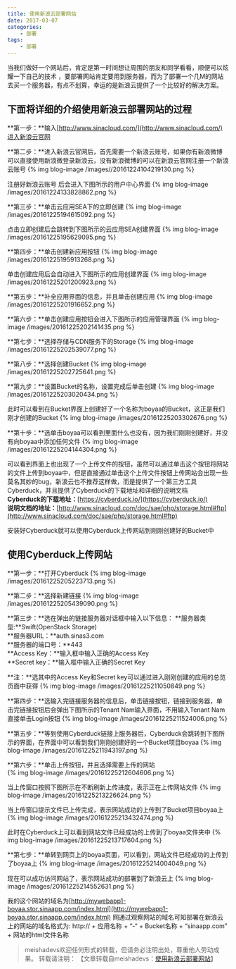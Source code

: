 ```yaml
---
title: 使用新浪云部署网站
date: 2017-03-07
categories:
	- 部署
tags:
	- 部署
---
```


当我们做好一个网站后，肯定是第一时间想让周围的朋友和同学看看，顺便可以炫耀一下自己的技术 ，要部署网站肯定要用到服务器，而为了部署一个几M的网站去买一个服务器，有点不划算，幸运的是新浪云提供了一个比较好的解决方案。
<!--more-->

## 下面将详细的介绍使用新浪云部署网站的过程

**第一步：**输入[http://www.sinacloud.com/](http://www.sinacloud.com/)进入新浪云官网  

**第二步：**进入新浪云官网后，首先需要一个新浪云账号，如果你有新浪微博可以直接使用新浪微登录新浪云，没有新浪微博的可以在新浪云官网注册一个新浪云账号
{% img blog-image /images//20161224104219130.png %}

注册好新浪云账号 后会进入下图所示的用户中心界面
{% img blog-image /images/20161224133828862.png %}

**第三步：**单击云应用SEA下的立即创建
{% img blog-image /images/20161225194615092.png %}

点击立即创建后会跳转到下图所示的云应用SEA创建界面
{% img blog-image /images/20161225195629095.png %}

**第四步：**单击创建新应用按钮
{% img blog-image /images/20161225195913268.png %}

单击创建应用后会自动进入下图所示的应用创建界面
{% img blog-image /images/20161225201200923.png %}

**第五步：**补全应用界面的信息，并且单击创建应用
{% img blog-image /images/20161225201916652.png %}

**第六步：**单击创建应用按钮会进入下图所示的应用管理界面
{% img blog-image /images/20161225202141435.png %}

**第七步：**选择存储与CDN服务下的Storage
{% img blog-image /images/20161225202539077.png %}

**第八步：**选择创建Bucket
{% img blog-image /images/20161225202725641.png %}

**第九步：**设置Bucket的名称，设置完成后单击创建
{% img blog-image /images/20161225203020434.png %}

此时可以看到在Bucket界面上创建好了一个名称为boyaa的Bucket，这正是我们刚才创建的Bucket
{% img blog-image /images/20161225203302676.png %}

**第十步：**选单击boyaa可以看到里面什么也没有，因为我们刚刚创建好，并没有向boyaa中添加任何文件
{% img blog-image /images/20161225204144304.png %}

可以看到界面上也出现了一个上传文件的按钮，虽然可以通过单击这个按钮将网站的文件上传到boyaa中，但是直接通过单击这个上传文件按钮上传网站会出现一些莫名其妙的bug，新浪云也不推荐这样做，而是提供了一个第三方工具Cyberduck，并且提供了Cyberduck的下载地址和详细的说明文档  
**Cyberduck的下载地址：**[https://cyberduck.io/](https://cyberduck.io/)  
**说明文档的地址：**[http://www.sinacloud.com/doc/sae/php/storage.html#ftp](http://www.sinacloud.com/doc/sae/php/storage.html#ftp)

安装好Cyberduck就可以使用Cyberduck上传网站到刚刚创建好的Bucket中

## 使用Cyberduck上传网站
**第一步：**打开Cyberduck
{% img blog-image /images/20161225205223713.png %}

**第二步：**选择新建链接
{% img blog-image /images/20161225205439090.png %}

**第三步：**选在弹出的链接服务器对话框中输入以下信息：
**服务器类型:**Swift(OpenStack Storage)  
**服务器URL：**auth.sinas3.com  
**服务器的端口号：**443  
**Access Key：**输入框中输入正确的Access Key  
**Secret key：**输入框中输入正确的Secret Key

**注：**选其中的Access Key和Secret key可以通过进入刚刚创建的应用的总览页面中获得
{% img blog-image /images/20161225211050849.png %}

**第四步：**选输入完链接服务器的信息后，单击链接按钮，链接到服务器，单击完链接按钮后会弹出下图所示的Tenant Nam输入界面，不用输入Tenant Nam直接单击Login按钮
{% img blog-image /images/20161225211524006.png %}

**第五步：**等到使用Cyberduck链接上服务器后，Cyberduck会跳转到下图所示的界面，在界面中可以看到我们刚刚创建好的一个Bucket项目boyaa
{% img blog-image /images/20161225211943197.png %}

**第六步：**单击上传按钮，并且选择需要上传的网站  
{% img blog-image /images/20161225212604606.png %}

当上传窗口按照下图所示在不断刷新上传进度，表示正在上传网站文件
{% img blog-image /images/20161225213226624.png %}

当上传窗口提示文件已上传完成，表示网站成功的上传到了Bucket项目boyaa上
{% img blog-image /images/20161225213432474.png %}

此时在Cyberduck上可以看到网站文件已经成功的上传到了boyaa文件夹中
{% img blog-image /images/20161225213717604.png %}

**第七步：**单转到网页上的boyaa页面，可以看到，网站文件已经成功的上传到了boyaa上
{% img blog-image /images/20161225214004049.png %}

现在可以成功访问网站了，表示网站成功的部署到了新浪云上
{% img blog-image /images/20161225214552631.png %}

我的这个网站的域名为[http://mywebapp1-boyaa.stor.sinaapp.com/index.html](http://mywebapp1-boyaa.stor.sinaapp.com/index.html)
网通过观察网站的域名可知部署在新浪云上的网站的域名格式为:
http:// + 应用名称 + “-“ + Bucket名称 + “sinaapp.com” + 网站的html文件名称

> meishadevs欢迎任何形式的转载，但请务必注明出处，尊重他人劳动成果。
转载请注明： 【文章转载自meishadevs：[使用新浪云部署网站](http://meishadevs.com/blog/使用新浪云部署网站)】